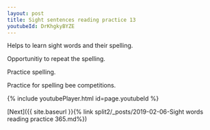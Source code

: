```yaml
---
layout: post
title: Sight sentences reading practice 13
youtubeId: DrKhgkyBYZE
---
```

 
 
Helps to learn sight words and their spelling.

Opportunitiy to repeat the spelling. 

Practice spelling. 
 
Practice for spelling bee competitions. 
 
{% include youtubePlayer.html id=page.youtubeId %}
 
 

[Next]({{ site.baseurl }}{% link  split2/_posts/2019-02-06-Sight words reading practice 365.md%})
 
